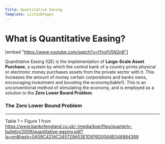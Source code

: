 ```yaml
---
Title: Quantitative Easing
Template: ListSubPages
---
```


# What is Quantitative Easing?

[embed "https://www.youtube.com/watch?v=IYnsfV5N2n8"]

Quantitative Easing (QE) is the implementation of **Large-Scale Asset Purchase**, a system by which the central bank of a country prints physical or electronic money purchases assets from the private sector with it. This increases the amount of money certain corporations and banks owns, encouraging investment and boosting the economy(table1). This is an unconventional method of stimulating the economy, and is employed as a solution to the **Zero Lower Bound Problem**.

### The Zero Lower Bound Problem


---
Table 1 = Figure 1 from https://www.bankofengland.co.uk/-/media/boe/files/quarterly-bulletin/2009/quantitative-easing.pdf?la=en&hash=0A59C421AC345729A53E1D976D0064E046884369
